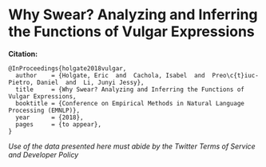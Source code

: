 # Why Swear? Analyzing and Inferring the Functions of Vulgar Expressions

**Citation:**
```
@InProceedings{holgate2018vulgar,
  author    = {Holgate, Eric  and  Cachola, Isabel  and  Preo\c{t}iuc-Pietro, Daniel  and  Li, Junyi Jessy},
  title     = {Why Swear? Analyzing and Inferring the Functions of Vulgar Expressions,
  booktitle = {Conference on Empirical Methods in Natural Language Processing (EMNLP)},
  year      = {2018},
  pages     = {to appear},
}
```
*Use of the data presented here must abide by the Twitter Terms of Service and Developer Policy*


